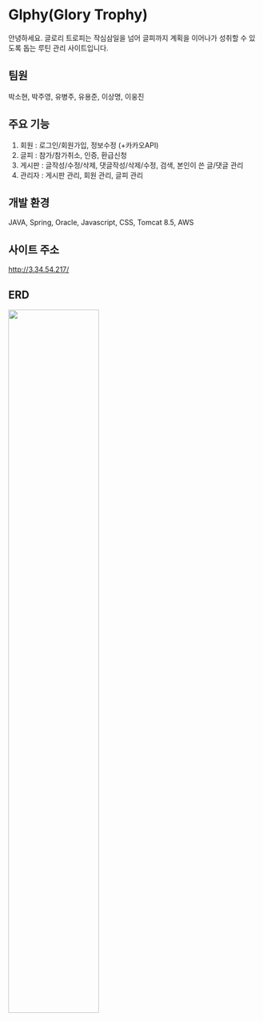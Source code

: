# Glphy(Glory Trophy)
안녕하세요. 글로리 트로피는 작심삼일을 넘어 글피까지 계획을 이어나가 성취할 수 있도록 돕는 루틴 관리 사이트입니다.

## 팀원
박소현, 박주영, 유병주, 유용준, 이상명, 이웅진

## 주요 기능
1. 회원 : 로그인/회원가입, 정보수정 (+카카오API)
2. 글피 : 참가/참가취소, 인증, 환급신청
3. 게시판 : 글작성/수정/삭제, 댓글작성/삭제/수정, 검색, 본인이 쓴 글/댓글 관리
4. 관리자 : 게시판 관리, 회원 관리, 글피 관리

## 개발 환경
JAVA, Spring, Oracle, Javascript, CSS, Tomcat 8.5, AWS

## 사이트 주소
http://3.34.54.217/

## ERD
<img width="60%" src="https://user-images.githubusercontent.com/95536303/163949600-23beee7a-c78a-4e4d-a04c-6d0d9dcd793c.png"/>

